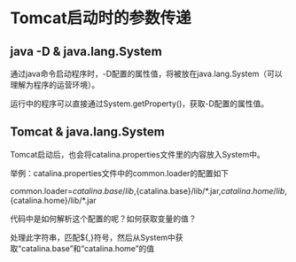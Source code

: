 # Tomcat启动时的参数传递

## java -D & java.lang.System

通过java命令启动程序时，-D配置的属性值，将被放在java.lang.System（可以理解为程序的运营环境）。

运行中的程序可以直接通过System.getProperty\(\)，获取-D配置的属性值。

## Tomcat & java.lang.System

Tomcat启动后，也会将catalina.properties文件里的内容放入System中。

举例：catalina.properties文件中的common.loader的配置如下

common.loader=${catalina.base}/lib,${catalina.base}/lib/\*.jar,${catalina.home}/lib,${catalina.home}/lib/\*.jar

代码中是如何解析这个配置的呢？如何获取变量的值？

处理此字符串，匹配${,}符号，然后从System中获取“catalina.base”和“catalina.home”的值

